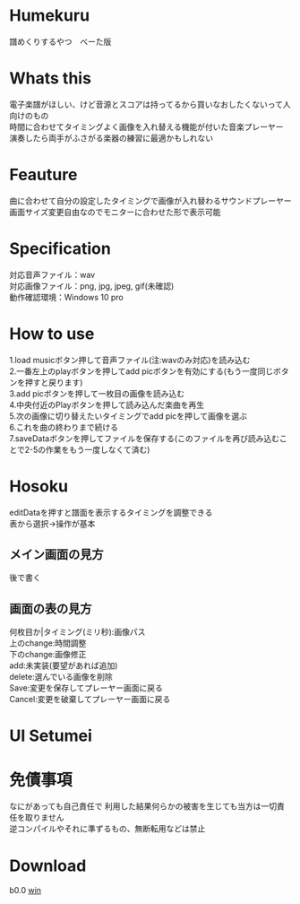 # Humekuru
譜めくりするやつ　べーた版  

# Whats this

電子楽譜がほしい、けど音源とスコアは持ってるから買いなおしたくないって人向けのもの  
時間に合わせてタイミングよく画像を入れ替える機能が付いた音楽プレーヤー  
演奏したら両手がふさがる楽器の練習に最適かもしれない  

# Feauture
曲に合わせて自分の設定したタイミングで画像が入れ替わるサウンドプレーヤー  
画面サイズ変更自由なのでモニターに合わせた形で表示可能  

# Specification
対応音声ファイル：wav  
対応画像ファイル：png, jpg, jpeg, gif(未確認)  
動作確認環境：Windows 10 pro  

# How to use
1.load musicボタン押して音声ファイル(注:wavのみ対応)を読み込む  
2.一番左上のplayボタンを押してadd picボタンを有効にする(もう一度同じボタンを押すと戻ります)  
3.add picボタンを押して一枚目の画像を読み込む  
4.中央付近のPlayボタンを押して読み込んだ楽曲を再生  
5.次の画像に切り替えたいタイミングでadd picを押して画像を選ぶ  
6.これを曲の終わりまで続ける  
7.saveDataボタンを押してファイルを保存する(このファイルを再び読み込むことで2-5の作業をもう一度しなくて済む)  

# Hosoku
editDataを押すと譜面を表示するタイミングを調整できる   
表から選択->操作が基本  
  
##  メイン画面の見方  
後で書く  


## 画面の表の見方  
何枚目か|タイミング(ミリ秒):画像パス  
上のchange:時間調整  
下のchange:画像修正  
add:未実装(要望があれば追加)  
delete:選んでいる画像を削除  
Save:変更を保存してプレーヤー画面に戻る  
Cancel:変更を破棄してプレーヤー画面に戻る  

# UI Setumei


# 免債事項
なにがあっても自己責任で  利用した結果何らかの被害を生じても当方は一切責任を取りません  
逆コンパイルやそれに準ずるもの、無断転用などは禁止  

# Download
b0.0 [win](https://drive.google.com/file/d/1A4i6TaBQN8t17WCG3f4ZcKUPW5rPgwjF/view?usp=sharing,"drive")
